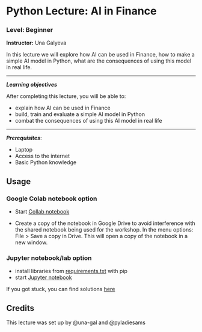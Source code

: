 
# Python Lecture: AI in Finance
### Level: Beginner
**Instructor:** Una Galyeva

In this lecture we will explore how AI can be used in Finance, how to make a simple AI model in Python, what are the consequences of using this model in real life.


---


***Learning objectives***

After completing this lecture, you will be able to:

* explain how AI can be used in Finance
* build, train and evaluate a simple AI model in Python
* combat the consequences of using this AI model in real life


---


***Prerequisites***:
* Laptop
* Access to the internet
* Basic Python knowledge

## Usage

### Google Colab notebook option

* Start [Collab notebook](https://colab.research.google.com/drive/1LkUxUZHtiU2LPy0EZHiB7z8JakfAJvxd?usp=sharing)

* Create a copy of the notebook in Google Drive to avoid interference with the shared notebook being used for the workshop. In the menu options: File > Save a copy in Drive. This will open a copy of the notebook in a new window.

### Jupyter notebook/lab option

* install libraries from [requirements.txt](requirements.txt) with pip
* start [Jupyter notebook](materials/python_lecture_ai_in_finance_materials.ipynb)

If you got stuck, you can find solutions [here](solutions/python_lecture_ai_in_finance_solutions.ipynb)

## Credits
This lecture was set up by @una-gal and @pyladiesams
